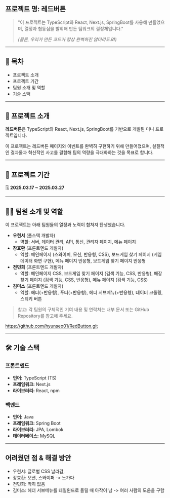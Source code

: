 

## 프로젝트 명: **레드버튼**

> "이 프로젝트는 TypeScript와 React, Next.js, SpringBoot를 사용해 만들었으며, 열정과 협동심을 발휘해 만든 팀워크의 결정체입니다."
>
> _(물론, 우리가 만든 코드가 항상 완벽하진 않더라도요!)_

---

## 📖 목차

- 프로젝트 소개
- 프로젝트 기간
- 팀원 소개 및 역할
- 기술 스택

---

## 📌 프로젝트 소개

**레드버튼**은 TypeScript와 React, Next.js, SpringBoot를 기반으로 개발된 미니 프로젝트입니다.

이 프로젝트는 레드버튼 페이지와 이벤트를 완벽히 구현하기 위해 만들어졌으며, 실질적인 결과물과 혁신적인 사고를 결합해 팀의 역량을 극대화하는 것을 목표로 합니다.

---

## 📆 프로젝트 기간

🗓 **2025.03.17 ~ 2025.03.27**

---

## 🧑‍💻 팀원 소개 및 역할

이 프로젝트는 아래 팀원들의 열정과 노력이 합쳐져 탄생했습니다.

- **우현서** (풀스택 개발자)
  - 역할: 서버, 데이터 관리, API, 통신, 관리자 페이지, 메뉴 페이지
- **장효환** (프론트엔드 개발자)
  - 역할: 메인페이지 (스와이퍼, 모션, 반응형, CSS), 보드게임 찾기 페이지 (게임 데이터 화면 구현), 메뉴 페이지 반응형, 보드게임 찾기 페이지 반응형
- **전민희** (프론트엔드 개발자)
  - 역할: 메인페이지 CSS, 보드게임 찾기 페이지 (검색 기능, CSS, 반응형), 매장 찾기 페이지 (검색 기능, CSS, 반응형), 메뉴 페이지 (검색 기능, CSS)
- **김미소** (프론트엔드 개발자)
  - 역할: 헤더(+반응형), 푸터(+반응형), 헤더 서브메뉴(+반응형), 데이터 크롤링, 스티키 버튼

> 참고: 각 팀원의 구체적인 기여 내용 및 연락처는 내부 문서 또는 GitHub Repository를 참고해 주세요.

https://github.com/hyunseo01/RedButton.git

---

## 🛠 기술 스택

### 프론트엔드

- **언어:** TypeScript (TS)
- **프레임워크:** Next.js
- **라이브러리:** React, npm

### 백엔드

- **언어:** Java
- **프레임워크:** Spring Boot
- **라이브러리:** JPA, Lombok
- **데이터베이스:** MySQL

---
## 어려웠던 점 & 해결 방안
- 우현서: 글로벌 CSS 날라감,
- 장효환: 모션, 스와이퍼 -> 노가다
- 전민희: 딱히 없음
- 김미소: 헤더 서브메뉴를 테일윈드로 돌릴 때 아작이 남 -> 여러 사람의 도움을 구함
